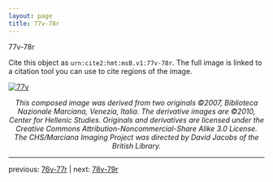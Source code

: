 ```yaml
---
layout: page
title: 77v-78r
---
```


77v-78r

Cite this object as `urn:cite2:hmt:msB.v1:77v-78r`. The full image is linked to a citation tool you can use to cite regions of the image.

[![77v](http://www.homermultitext.org/iipsrv?IIIF=/project/homer/pyramidal/deepzoom/hmt/vbbifolio/v1/vb_77v_78r.tif/full/800,/0/default.jpg)](http://www.homermultitext.org/ict2/?urn=urn:cite2:hmt:vbbifolio.v1:vb_77v_78r) 

<p style="text-align: center; font-style: italic;">This composed image was derived from two originals ©2007, Biblioteca Nazionale Marciana, Venezia, Italia. The derivative images are ©2010, Center for Hellenic Studies. Originals and derivatives are licensed under the Creative Commons Attribution-Noncommercial-Share Alike 3.0 License. The CHS/Marciana Imaging Project was directed by David Jacobs of the British Library.</p>

---

previous: [76v-77r](../76v-77r/) | next: [78v-79r](../78v-79r/)